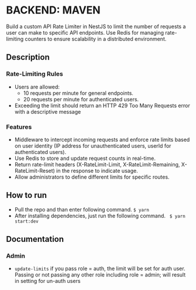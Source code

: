 # BACKEND: MAVEN

Build a custom API Rate Limiter in NestJS to limit the number of requests a user can make to specific API endpoints. Use Redis for managing rate-limiting counters to ensure scalability in a distributed environment.

##  Description 

### Rate-Limiting Rules
- Users are allowed:
  - 10 requests per minute for general endpoints.
  - 20 requests per minute for authenticated users.
- Exceeding the limit should return an HTTP 429 Too Many Requests error with a descriptive message
### Features
- Middleware to intercept incoming requests and enforce rate limits based on user identity (IP address for unauthenticated users, userId for authenticated users).
- Use Redis to store and update request counts in real-time.
- Return rate-limit headers (X-RateLimit-Limit, X-RateLimit-Remaining, X-RateLimit-Reset) in the response to indicate usage.
- Allow administrators to define different limits for specific routes.

## How to run
- Pull the repo and than enter following command.
``` $ yarn ```
- After installing dependencies, just run the following command.
``` $ yarn start:dev```

## Documentation
### Admin 
- ``` update-limits ``` if you pass role = auth, the limit will be set for auth user. Passing or not passing any other role including role = admin; will result in setting for un-auth users